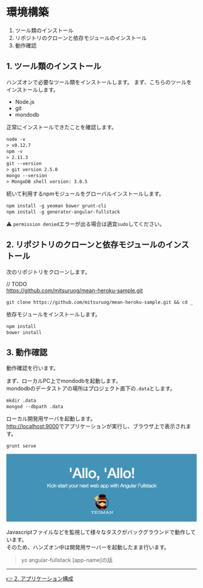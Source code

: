 # 環境構築

1. ツール類のインストール
1. リポジトリのクローンと依存モジュールのインストール
1. 動作確認

## 1. ツール類のインストール

ハンズオンで必要なツール類をインストールします。
まず、こちらのツールをインストールします。

- Node.js
- git
- mondodb

正常にインストールできたことを確認します。

```
node -v
> v0.12.7
npm -v
> 2.11.3
git --version
> git version 2.5.0
mongo --version
> MongoDB shell version: 3.0.5
```

続いて利用するnpmモジュールをグローバルインストールします。

```
npm install -g yeoman bower grunt-cli
npm install -g generator-angular-fullstack
```

:warning:  `permission denied`エラーが出る場合は適宜`sudo`してください。

## 2. リポジトリのクローンと依存モジュールのインストール

次のリポジトリをクローンします。

// TODO  
<https://github.com/mitsuruog/mean-heroku-sample.git>

```
git clone https://github.com/mitsuruog/mean-heroku-sample.git && cd _
```

依存モジュールをインストールします。

```
npm install
bower install
```

## 3. 動作確認

動作確認を行います。

まず、ローカルPC上でmondodbを起動します。  
mondodbのデータストアの場所はプロジェクト直下の`.data`とします。

```
mkdir .data
mongod --dbpath .data
```

ローカル開発用サーバを起動します。  
<http://localhost:9000>でアプリケーションが実行し、ブラウザ上で表示されます。
```
grunt serve
```

![初期表示](images/yeoman.png)

Javascriptファイルなどを監視して様々なタスクがバックグラウンドで動作しています。  
そのため、ハンズオン中は開発用サーバーを起動したまま行います。

> yo angular-fullstack [app-name]の話

----
[:point_right: 2. アプリケーション構成](../02)
